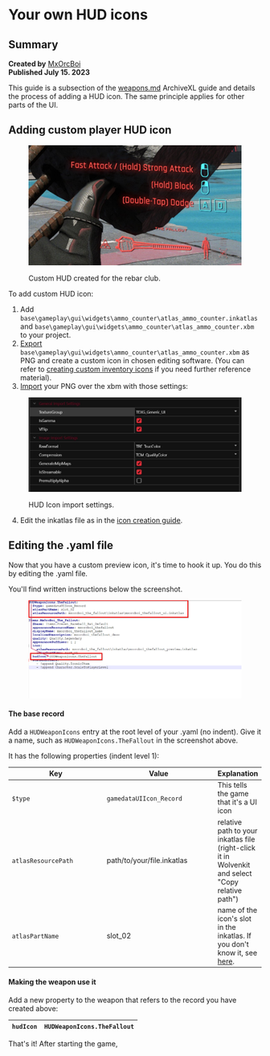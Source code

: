 # Your own HUD icons

## Summary

**Created by** [MxOrcBoi](http://127.0.0.1:5000/u/YRvTJDa38nMHXIZUnmSdbzZv4lw2 "mention")\
**Published July 15. 2023**

This guide is a subsection of the [weapons.md](../items-equipment/adding-new-items/weapons.md "mention") ArchiveXL guide and details the process of adding a HUD icon. The same principle applies for other parts of the UI.

## Adding custom player HUD icon



<figure><img src="../../../.gitbook/assets/Screenshot 2023-07-09 231525.jpg" alt=""><figcaption><p>Custom HUD created for the rebar club.</p></figcaption></figure>

To add custom HUD icon:

1. Add `base\gameplay\gui\widgets\ammo_counter\atlas_ammo_counter.inkatlas` and `base\gameplay\gui\widgets\ammo_counter\atlas_ammo_counter.xbm` to your project.
2. [Export](../../textures/images-importing-editing-exporting.md) `base\gameplay\gui\widgets\ammo_counter\atlas_ammo_counter.xbm` as PNG and create a custom icon in chosen editing software. (You can refer to [creating custom inventory icons](adding-items-preview-images/) if you need further reference material).
3. [Import](../../3d-modelling/exporting-and-importing-meshes/) your PNG over the xbm with those settings:

<figure><img src="../../../.gitbook/assets/Screenshot 2023-07-09 232152.jpg" alt=""><figcaption><p>HUD Icon import settings.</p></figcaption></figure>

4. Edit the inkatlas file as in the [icon creation guide](adding-items-preview-images/#hooking-up-the-inkatlas).

## Editing the .yaml file

Now that you have a custom preview icon, it's time to hook it up. You do this by editing the .yaml file.&#x20;

You'll find written instructions below the screenshot.

<figure><img src="../../../.gitbook/assets/yamlhudiconweapon.png" alt=""><figcaption></figcaption></figure>

#### The base record

Add a `HUDWeaponIcons` entry at the root level of your .yaml (no indent). Give it a name, such as `HUDWeaponIcons.TheFallout` in the screenshot above.

It has the following properties (indent level 1):

<table><thead><tr><th width="222">Key</th><th width="248">Value</th><th>Explanation</th></tr></thead><tbody><tr><td><code>$type</code></td><td><code>gamedataUIIcon_Record</code></td><td>This tells the game that it's a UI icon</td></tr><tr><td><code>atlasResourcePath</code></td><td>path/to/your/file.inkatlas</td><td>relative path to your inkatlas file (right-click it in Wolvenkit and select "Copy relative path")</td></tr><tr><td><code>atlasPartName</code></td><td>slot_02</td><td>name of the icon's slot in the inkatlas. If you don't know it, see <a href="adding-items-preview-images/#hooking-up-the-inkatlas">here</a>.</td></tr></tbody></table>

#### Making the weapon use it

Add a new property to the weapon that refers to the record you have created above:

| `hudIcon` | `HUDWeaponIcons.TheFallout` |
| --------- | --------------------------- |

That's it! After starting the game,&#x20;

